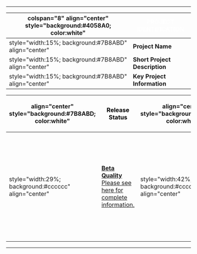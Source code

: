 -----

| colspan="8" align="center" style="background:\#4058A0; color:white" | <font color="white">**PROJECT IDENTIFICATION** |
| ------------------------------------------------------------------- | ---------------------------------------------- |
| style="width:15%; background:\#7B8ABD" align="center"               | **Project Name**                               |
| style="width:15%; background:\#7B8ABD" align="center"               | **Short Project Description**                  |
| style="width:15%; background:\#7B8ABD" align="center"               | **Key Project Information**                    |

<table>
<thead>
<tr class="header">
<th><p>align="center" style="background:#7B8ABD; color:white"</p></th>
<th><p><font color="black"><strong>Release Status</strong></p></th>
<th><p>align="center" style="background:#7B8ABD; color:white"</p></th>
<th><p><font color="black"><strong>Main Links</strong></p></th>
<th><p>align="center" style="background:#7B8ABD; color:white"</p></th>
<th><p><font color="black"><strong>Related Projects</strong></p></th>
</tr>
</thead>
<tbody>
<tr class="odd">
<td><p>style="width:29%; background:#cccccc" align="center"</p></td>
<td><p><strong><a href=":Category:OWASP_Project_Assessment#Beta_Quality_Tool_Criteria" title="wikilink">Beta Quality</a></strong><br />
<a href=":Category:OWASP_OpenSign_Server_Project_-_Assessment_Frame" title="wikilink">Please see here for complete information.</a></p></td>
<td><p>style="width:42%; background:#cccccc" align="center"</p></td>
<td><p><a href="http://code.google.com/p/opensign-project/">OpenSign Project - code.google.com</a><br />
<a href="https://www.owasp.org/images/0/04/OpenSign_Server_Demo_oss_0_4_ossjclient_0_9.ppt">OpenSign Server Demo - Power Point Presentation</a><br />
server: <a href="http://opensign-project.googlecode.com/files/OpenSignServer-1.0-bin.tar.gz">OpenSignServer-1.0-bin.tar.gz</a><br />
client: <a href="http://opensign-project.googlecode.com/files/OSSJClient-1.0-bin.tar.gz">OSSJClient-1.0-bin.tar.gz</a></p></td>
<td><p>style="width:29%; background:#cccccc" align="center"</p></td>
<td><p>(if any, add link here)</p></td>
</tr>
</tbody>
</table>

-----
